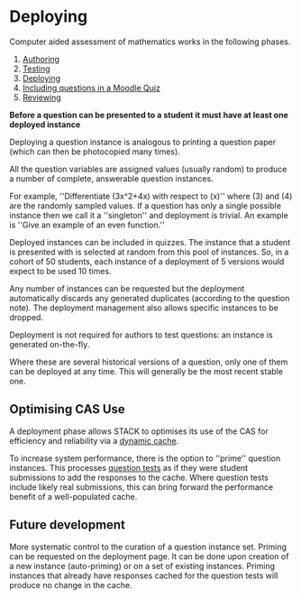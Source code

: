 # Deploying

Computer aided assessment of mathematics works in the following phases.

1. [Authoring](../Authoring/)
2. [Testing](Testing.md)
3. [Deploying](Deploying.md)
4. [Including questions in a Moodle Quiz](../Components/Moodle.md#Including_questions)
5. [Reviewing](Reviewing.md)

**Before a question can be presented to a student it must have at least one deployed instance**

Deploying a question instance is analogous to printing a question paper (which can then be photocopied many times).

All the question variables are assigned values (usually random) to produce a number of complete, answerable question instances.

For example, ''Differentiate \(3x^2+4x\) with respect to \(x\)'' where \(3\) and \(4\) are the randomly sampled values.  If a question has only a single possible instance then we call it a ''singleton'' and deployment is trivial.  An example is ''Give an example of an even function.''

Deployed instances can be included in quizzes.  The instance that a student is presented with is selected at random from this pool of instances.  So, in a cohort of 50 students, each instance of a deployment of 5 versions would expect to be used 10 times.

Any number of instances can be requested but the deployment automatically discards any generated duplicates (according to the question  note). The deployment management also allows specific instances to be dropped. 

Deployment is not required for authors to test questions: an instance is generated on-the-fly.

Where these are several historical versions of a question, only one of them can be deployed at any time.  This will generally be the most recent stable one.

## Optimising CAS Use ##

A deployment phase allows STACK to optimises its use of the CAS for efficiency and reliability via a [dynamic cache](../Developer/Question_state_caching.md).

To increase system performance, there is the option to ''prime'' question instances.  This processes [question tests](Testing.md) as if they were student submissions to add the responses to the cache.  Where question tests include likely real submissions, this can bring forward the performance benefit of a well-populated cache.

## Future development ##
More systematic control to the curation of a question instance set.
Priming can be requested on the deployment page.  It can be done upon creation of a new instance (auto-priming) or on a set of existing instances.  Priming instances that already have responses cached for the question tests will produce no change in the cache.
